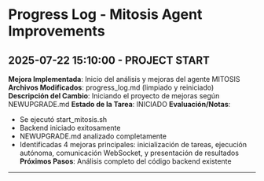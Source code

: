 # Progress Log - Mitosis Agent Improvements

## 2025-07-22 15:10:00 - PROJECT START
**Mejora Implementada**: Inicio del análisis y mejoras del agente MITOSIS
**Archivos Modificados**: progress_log.md (limpiado y reiniciado)
**Descripción del Cambio**: Iniciando el proyecto de mejoras según NEWUPGRADE.md
**Estado de la Tarea**: INICIADO
**Evaluación/Notas**: 
- Se ejecutó start_mitosis.sh
- Backend iniciado exitosamente
- NEWUPGRADE.md analizado completamente
- Identificadas 4 mejoras principales: inicialización de tareas, ejecución autónoma, comunicación WebSocket, y presentación de resultados
**Próximos Pasos**: Análisis completo del código backend existente

---
